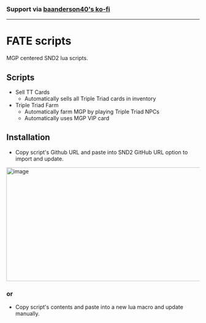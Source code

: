 ### Support via [baanderson40's ko-fi](https://ko-fi.com/baanderson40)
---

# FATE scripts

MGP centered SND2 lua scripts. 

## Scripts
- Sell TT Cards
  - Automatically sells all Triple Triad cards in inventory
- Triple Triad Farm
  - Automatically farm MGP by playing Triple Triad NPCs
  - Automatically uses MGP VIP card

## Installation
- Copy script's Github URL and paste into SND2 GitHub URL option to import and update.
<img width="1186" height="297" alt="image" src="https://github.com/user-attachments/assets/e862f1f7-d8ae-4957-9e2c-d5fc471351cc" />


### or

- Copy script's contents and paste into a new lua macro and update manually. 
